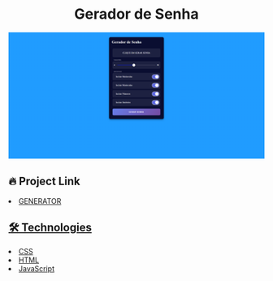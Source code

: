 # <div align="center"> Gerador de Senha </div>

<img src="./main.png" />
                             </a>


## 🔥 Project Link


<li><a href="https://joaovporto.github.io/Gerador-de-Senha/">GENERATOR</li>

## 🛠️ Technologies



<li><a href="https://www.w3schools.com/css/">CSS</a></li>
<li><a href="https://www.w3schools.com/html/">HTML</a></li>
<li><a href="https://www.javascript.com/">JavaScript</a></li>

